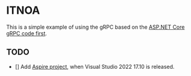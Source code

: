 # ITNOA

This is a simple example of using the gRPC based on the [ASP.NET Core gRPC code first](https://learn.microsoft.com/en-us/aspnet/core/grpc/code-first?view=aspnetcore-8.0).

## TODO
* [] Add [Aspire project](https://learn.microsoft.com/en-us/dotnet/aspire/get-started/build-your-first-aspire-app?tabs=visual-studio), when Visual Studio 2022 17.10 is released.